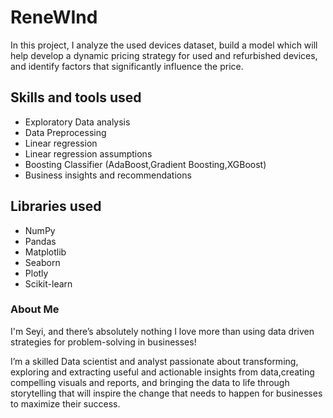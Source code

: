# ReneWInd
In this project, I analyze the used devices dataset, build a model which will help develop a dynamic pricing strategy for used and refurbished devices, and identify factors that significantly influence the price.


## Skills and tools used
- Exploratory Data analysis 
- Data Preprocessing
- Linear regression
- Linear regression assumptions
- Boosting Classifier (AdaBoost,Gradient Boosting,XGBoost)
- Business insights and recommendations


## Libraries used
- NumPy
- Pandas
- Matplotlib
- Seaborn
- Plotly
- Scikit-learn


### About Me
I'm Seyi, and there’s absolutely nothing I love more than using data driven strategies for problem-solving in businesses! 

 I’m a skilled Data scientist and analyst passionate about transforming, exploring and extracting useful and actionable insights from data,creating compelling visuals and reports, and bringing the data to life through storytelling that will inspire the change that needs to happen for businesses to maximize their success.
